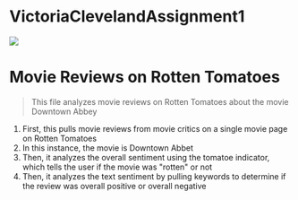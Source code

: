 # VictoriaClevelandAssignment1

<a> <img src="https://images.app.goo.gl/k9Kh6EM8qbZeTHh59"> </a>



# Movie Reviews on Rotten Tomatoes

> This file analyzes movie reviews on Rotten Tomatoes about the movie Downtown Abbey





1. First, this pulls movie reviews from movie critics on a single movie page on Rotten Tomatoes
2. In this instance, the movie is Downtown Abbet
3. Then, it analyzes the overall sentiment using the tomatoe indicator, which tells the user if the movie was "rotten" or not
4. Then, it analyzes the text sentiment by pulling keywords to determine if the review was overall positive or overall negative

